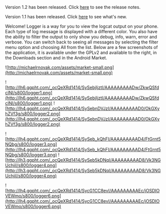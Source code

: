 Version 1.2 has been released. Click [here](http://code.google.com/p/android-logger/wiki/Version1dot2) to see the release notes.

Version 1.1 has been released. Click [here](http://code.google.com/p/android-logger/wiki/Version1dot1) to see what's new.

Welcome! Logger is a way for you to view the logcat output on your phone. Each type of log message is displayed with a different color. You also have the ability to filter the output to only show you debug, info, warn, error and verbose. You can switch back to seeing all messages by selecting the filter menu option and choosing All from the list. Below are a few screenshots of the application, it is available under the GPLv2 and available to the right, in the Downloads section and in the Android Market.

![http://michaelrnovak.com/assets/market-small.png](http://michaelrnovak.com/assets/market-small.png)


![http://lh6.ggpht.com/_ocQeXRd1414/SySebjIjztI/AAAAAAAAADw/ZkwQSfdcINI/s800/logger1.png](http://lh6.ggpht.com/_ocQeXRd1414/SySebjIjztI/AAAAAAAAADw/ZkwQSfdcINI/s800/logger1.png)
![http://lh4.ggpht.com/_ocQeXRd1414/SySebnDVJzI/AAAAAAAAAD0/OkGXyhZVf3g/s800/logger2.png](http://lh4.ggpht.com/_ocQeXRd1414/SySebnDVJzI/AAAAAAAAAD0/OkGXyhZVf3g/s800/logger2.png)

![http://lh4.ggpht.com/_ocQeXRd1414/SySeb_kQhFI/AAAAAAAAAD4/FtGrnt5NQbg/s800/logger3.png](http://lh4.ggpht.com/_ocQeXRd1414/SySeb_kQhFI/AAAAAAAAAD4/FtGrnt5NQbg/s800/logger3.png)
![http://lh3.ggpht.com/_ocQeXRd1414/SySeb5kDNqI/AAAAAAAAAD8/Vk3NGUchjiI/s800/logger4.png](http://lh3.ggpht.com/_ocQeXRd1414/SySeb5kDNqI/AAAAAAAAAD8/Vk3NGUchjiI/s800/logger4.png)

![http://lh4.ggpht.com/_ocQeXRd1414/SycG1CC8evI/AAAAAAAAAEc/jOSDIOVEWmo/s800/logger6.png](http://lh4.ggpht.com/_ocQeXRd1414/SycG1CC8evI/AAAAAAAAAEc/jOSDIOVEWmo/s800/logger6.png)